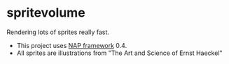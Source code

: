 # spritevolume
Rendering lots of sprites really fast.

- This project uses [NAP framework](https://www.napframework.com) 0.4.
- All sprites are illustrations from "The Art and Science of Ernst Haeckel"

